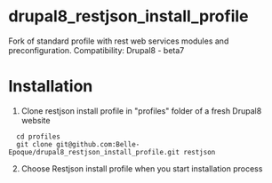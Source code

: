 # drupal8_restjson_install_profile
Fork of standard profile with rest web services modules and preconfiguration.
Compatibility: Drupal8 - beta7

# Installation

1. Clone restjson install profile in "profiles" folder of a fresh Drupal8 website
```
  cd profiles
  git clone git@github.com:Belle-Epoque/drupal8_restjson_install_profile.git restjson
```
  
2. Choose Restjson install profile when you start installation process

